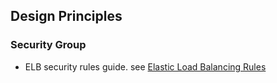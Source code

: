 ## Design Principles

### Security Group
- ELB security rules guide. see [Elastic Load Balancing Rules
](https://docs.aws.amazon.com/AWSEC2/latest/WindowsGuide/security-group-rules-reference.html#sg-rules-elb)

